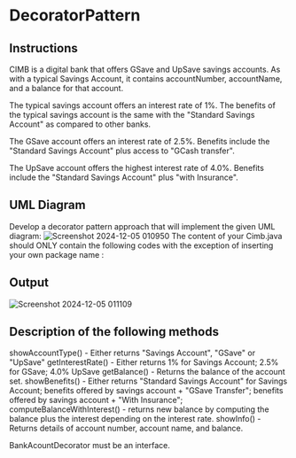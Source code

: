 # DecoratorPattern
## Instructions 
CIMB is a digital bank that offers GSave and UpSave savings accounts.   As with a typical Savings Account, it contains accountNumber, accountName, and a balance for that account.

The typical savings account offers an interest rate of 1%.
The benefits of the typical savings account is the same with the "Standard Savings Account" as compared to other banks.

The GSave account offers an interest rate of 2.5%.
Benefits include the "Standard Savings Account" plus access to "GCash transfer".

The UpSave account offers the highest interest rate of 4.0%.
Benefits include the "Standard Savings Account" plus "with Insurance".

## UML Diagram
Develop a decorator pattern approach that will implement the given UML diagram:
![Screenshot 2024-12-05 010950](https://github.com/user-attachments/assets/33927873-e2aa-4ccd-bca0-35d8ea882170)
The content of your Cimb.java should ONLY contain the following codes with the exception of inserting your own package name :

## Output
![Screenshot 2024-12-05 011109](https://github.com/user-attachments/assets/ebd27605-951b-4e82-b089-ad4dcd341152)

## Description of the following methods

showAccountType() - Either returns "Savings Account", "GSave" or "UpSave"
getInterestRate() - Either returns 1% for Savings Account; 2.5% for GSave; 4.0% UpSave
getBalance() - Returns the balance of the account set.
showBenefits() - Either returns "Standard Savings Account" for Savings Account;
		    benefits offered by savings account + "GSave Transfer";
                            benefits offered by savings account + "With Insurance";
computeBalanceWithInterest() - returns new balance by computing the balance plus the interest depending on the interest rate.
showInfo() - Returns details of account number, account name, and balance.

BankAcountDecorator must be an interface.
